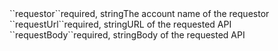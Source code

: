 <tr><td>``requestor``</td><td>required, string</td><td>The account name of the requestor</td><td></td><td></td></tr>
<tr><td>``requestUrl``</td><td>required, string</td><td>URL of the requested API</td><td></td><td></td></tr>
<tr><td>``requestBody``</td><td>required, string</td><td>Body of the requested API</td><td></td><td></td></tr>
